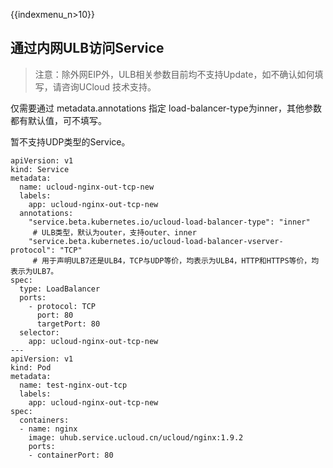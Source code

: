 {{indexmenu_n>10}}
## 通过内网ULB访问Service

> 注意：除外网EIP外，ULB相关参数目前均不支持Update，如不确认如何填写，请咨询UCloud 技术支持。


仅需要通过 metadata.annotations 指定 load-balancer-type为inner，其他参数都有默认值，可不填写。

暂不支持UDP类型的Service。

```
apiVersion: v1
kind: Service
metadata:
  name: ucloud-nginx-out-tcp-new
  labels:
    app: ucloud-nginx-out-tcp-new
  annotations:
    "service.beta.kubernetes.io/ucloud-load-balancer-type": "inner"  
     # ULB类型，默认为outer，支持outer、inner
    "service.beta.kubernetes.io/ucloud-load-balancer-vserver-protocol": "TCP"       
     # 用于声明ULB7还是ULB4，TCP与UDP等价，均表示为ULB4，HTTP和HTTPS等价，均表示为ULB7。
spec:
  type: LoadBalancer
  ports:
    - protocol: TCP
      port: 80
      targetPort: 80
  selector:
    app: ucloud-nginx-out-tcp-new
---
apiVersion: v1
kind: Pod
metadata:
  name: test-nginx-out-tcp
  labels:
    app: ucloud-nginx-out-tcp-new
spec:
  containers:
  - name: nginx
    image: uhub.service.ucloud.cn/ucloud/nginx:1.9.2
    ports:
    - containerPort: 80
```